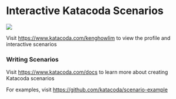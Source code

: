 # Interactive Katacoda Scenarios

[![](http://shields.katacoda.com/katacoda/kenghowlim/count.svg)](https://www.katacoda.com/kenghowlim "Get your profile on Katacoda.com")

Visit https://www.katacoda.com/kenghowlim to view the profile and interactive scenarios

### Writing Scenarios
Visit https://www.katacoda.com/docs to learn more about creating Katacoda scenarios

For examples, visit https://github.com/katacoda/scenario-example
